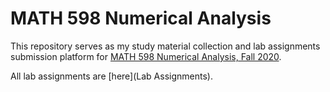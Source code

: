 # MATH 598 Numerical Analysis 

This repository serves as my study material collection and lab assignments submission platform for [MATH 598 Numerical Analysis, Fall 2020](https://www.math.mcgill.ca/gantumur/math578f20/ "MATH 598 Course Page"). 

All lab assignments are [here](Lab Assignments).
